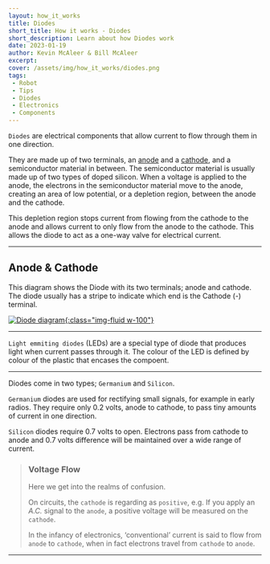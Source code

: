 ```yaml
---
layout: how_it_works
title: Diodes
short_title: How it works - Diodes
short_description: Learn about how Diodes work
date: 2023-01-19
author: Kevin McAleer & Bill McAleer
excerpt: 
cover: /assets/img/how_it_works/diodes.png
tags:
 - Robot
 - Tips
 - Diodes 
 - Electronics
 - Components
---
```


`Diodes` are electrical components that allow current to flow through them in one direction.

They are made up of two terminals, an [anode](/resources/glossary#anode) and a [cathode](/resources/glossary#cathode), and a semiconductor material in between. The semiconductor material is usually made up of two types of doped silicon. When a voltage is applied to the anode, the electrons in the semiconductor material move to the anode, creating an area of low potential, or a depletion region, between the anode and the cathode.

This depletion region stops current from flowing from the cathode to the anode and allows current to only flow from the anode to the cathode. This allows the diode to act as a one-way valve for electrical current.

---

## Anode & Cathode

This diagram shows the Diode with its two terminals; anode and cathode. The diode usually has a stripe to indicate which end is the Cathode (-) terminal.

[![Diode diagram](/assets/img/how_it_works/diodes02.jpg){:class="img-fluid w-100"}](/assets/img/how_it_works/doides02.jpg)

---

`Light emmiting diodes` (LEDs) are a special type of diode that produces light when current passes through it. The colour of the LED is defined by colour of the plastic that encases the compoent.

---

Diodes come in two types; `Germanium` and `Silicon`.

`Germanium` diodes are used for rectifying small signals, for example in early radios. They require only 0.2 volts, anode to cathode, to pass tiny amounts of current in one direction.

`Silicon` diodes require 0.7 volts to open. Electrons pass from cathode to anode and 0.7 volts difference will be maintained over a wide range of current. 

> ### Voltage Flow
> 
> Here we get into the realms of confusion.
>
> On circuits, the `cathode` is regarding as `positive`, e.g. If you apply an *A.C.* signal to the `anode`, a positive voltage will be measured on the `cathode`.
>
> In the infancy of electronics, ‘conventional’ current is said to flow
> from `anode` to `cathode`, when in fact electrons travel from `cathode` to `anode`.

---
